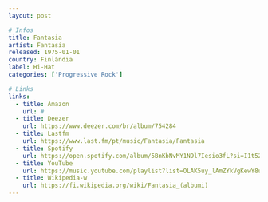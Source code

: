 ```yaml
---
layout: post

# Infos
title: Fantasia
artist: Fantasia
released: 1975-01-01
country: Finlândia
label: Hi-Hat
categories: ['Progressive Rock']

# Links
links:
  - title: Amazon
    url: #
  - title: Deezer
    url: https://www.deezer.com/br/album/754284
  - title: Lastfm
    url: https://www.last.fm/pt/music/Fantasia/Fantasia
  - title: Spotify
    url: https://open.spotify.com/album/5BnKbNvMY1N9l7Iesio3fL?si=I1t52OoWSV6A2r0ReNKCHA
  - title: YouTube
    url: https://music.youtube.com/playlist?list=OLAK5uy_lAmZYkVgKewY8u6T5L0p4kznk-DZI5xDI
  - title: Wikipedia-w
    url: https://fi.wikipedia.org/wiki/Fantasia_(albumi)
---
```

